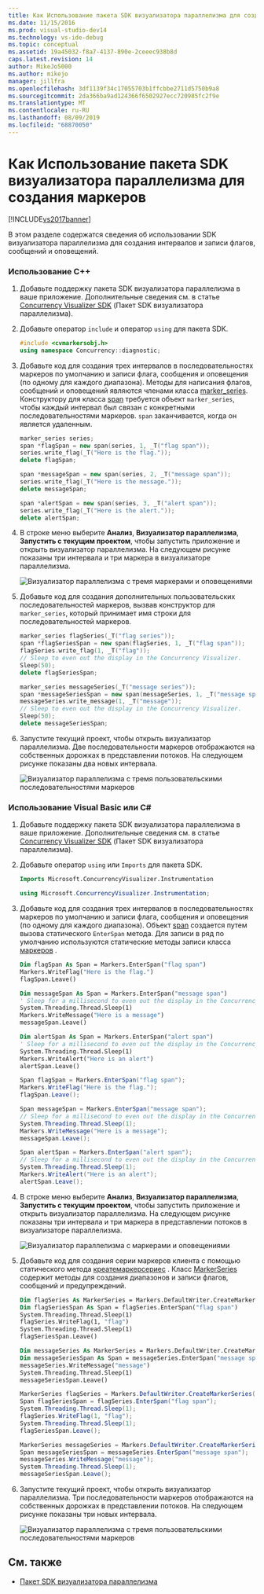 ```yaml
---
title: Как Использование пакета SDK визуализатора параллелизма для создания маркеров | Документация Майкрософт
ms.date: 11/15/2016
ms.prod: visual-studio-dev14
ms.technology: vs-ide-debug
ms.topic: conceptual
ms.assetid: 19a45032-f8a7-4137-890e-2ceeec938b8d
caps.latest.revision: 14
author: MikeJo5000
ms.author: mikejo
manager: jillfra
ms.openlocfilehash: 3df1139f34c17055703b1ffcbbe2711d5750b9a8
ms.sourcegitcommit: 2da366ba9ad124366f6502927ecc720985fc2f9e
ms.translationtype: MT
ms.contentlocale: ru-RU
ms.lasthandoff: 08/09/2019
ms.locfileid: "68870050"
---
```

# <a name="how-to-use-the-concurrency-visualizer-markers-sdk"></a>Как Использование пакета SDK визуализатора параллелизма для создания маркеров

[!INCLUDE[vs2017banner](../includes/vs2017banner.md)]

В этом разделе содержатся сведения об использовании SDK визуализатора параллелизма для создания интервалов и записи флагов, сообщений и оповещений.

### <a name="to-use-c"></a>Использование C++

1. Добавьте поддержку пакета SDK визуализатора параллелизма в ваше приложение. Дополнительные сведения см. в статье [Concurrency Visualizer SDK](../profiling/concurrency-visualizer-sdk.md) (Пакет SDK визуализатора параллелизма).

2. Добавьте оператор `include` и оператор `using` для пакета SDK.

    ```cpp
    #include <cvmarkersobj.h>
    using namespace Concurrency::diagnostic;
    ```

3. Добавьте код для создания трех интервалов в последовательностях маркеров по умолчанию и записи флага, сообщения и оповещения (по одному для каждого диапазона). Методы для написания флагов, сообщений и оповещений являются членами класса [marker_series](../profiling/marker-series-class.md). Конструктору для класса [span](../profiling/span-class.md) требуется объект `marker_series`, чтобы каждый интервал был связан с конкретными последовательностями маркеров. `span` заканчивается, когда он является удаленным.

    ```cpp
    marker_series series;
    span *flagSpan = new span(series, 1, _T("flag span"));
    series.write_flag(_T("Here is the flag."));
    delete flagSpan;

    span *messageSpan = new span(series, 2, _T("message span"));
    series.write_flag(_T("Here is the message."));
    delete messageSpan;

    span *alertSpan = new span(series, 3, _T("alert span"));
    series.write_flag(_T("Here is the alert."));
    delete alertSpan;
    ```

4. В строке меню выберите **Анализ**, **Визуализатор параллелизма**, **Запустить с текущим проектом**, чтобы запустить приложение и открыть визуализатор параллелизма. На следующем рисунке показаны три интервала и три маркера в визуализаторе параллелизма.

     ![Визуализатор параллелизма с тремя маркерами и оповещениями](../profiling/media/cvmarkersnative.png "CvMarkersNative")

5. Добавьте код для создания дополнительных пользовательских последовательностей маркеров, вызвав конструктор для `marker_series`, который принимает имя строки для последовательностей маркеров.

    ```cpp
    marker_series flagSeries(_T("flag series"));
    span *flagSeriesSpan = new span(flagSeries, 1, _T("flag span"));
    flagSeries.write_flag(1, _T("flag"));
    // Sleep to even out the display in the Concurrency Visualizer.
    Sleep(50);
    delete flagSeriesSpan;

    marker_series messageSeries(_T("message series"));
    span *messageSeriesSpan = new span(messageSeries, 1, _T("message span"));
    messageSeries.write_message(1, _T("message"));
    // Sleep to even out the display in the Concurrency Visualizer.
    Sleep(50);
    delete messageSeriesSpan;
    ```

6. Запустите текущий проект, чтобы открыть визуализатор параллелизма. Две последовательности маркеров отображаются на собственных дорожках в представлении потоков. На следующем рисунке показаны два новых интервала.

     ![Визуализатор параллелизма с тремя пользовательскими последовательностями маркеров](../profiling/media/cvmarkerseriesnative.png "CvMarkerSeriesNative")

### <a name="to-use-visual-basic-or-c"></a>Использование Visual Basic или C\#

1. Добавьте поддержку пакета SDK визуализатора параллелизма в ваше приложение. Дополнительные сведения см. в статье [Concurrency Visualizer SDK](../profiling/concurrency-visualizer-sdk.md) (Пакет SDK визуализатора параллелизма).

2. Добавьте оператор `using` или `Imports` для пакета SDK.

    ```vb
    Imports Microsoft.ConcurrencyVisualizer.Instrumentation
    ```

    ```csharp
    using Microsoft.ConcurrencyVisualizer.Instrumentation;
    ```

3. Добавьте код для создания трех интервалов в последовательностях маркеров по умолчанию и записи флага, сообщения и оповещения (по одному для каждого диапазона). Объект [span](/previous-versions/hh694189(v=vs.140)) создается путем вызова статического `EnterSpan` метода. Для записи в ряд по умолчанию используются статические методы записи класса [маркеров](/previous-versions/hh694099(v=vs.140)) .

    ```vb
    Dim flagSpan As Span = Markers.EnterSpan("flag span")
    Markers.WriteFlag("Here is the flag.")
    flagSpan.Leave()

    Dim messageSpan As Span = Markers.EnterSpan("message span")
    ' Sleep for a millisecond to even out the display in the Concurrency Visualizer.
    System.Threading.Thread.Sleep(1)
    Markers.WriteMessage("Here is a message")
    messageSpan.Leave()

    Dim alertSpan As Span = Markers.EnterSpan("alert span")
    ' Sleep for a millisecond to even out the display in the Concurrency Visualizer.
    System.Threading.Thread.Sleep(1)
    Markers.WriteAlert("Here is an alert")
    alertSpan.Leave()
    ```

    ```csharp
    Span flagSpan = Markers.EnterSpan("flag span");
    Markers.WriteFlag("Here is the flag.");
    flagSpan.Leave();

    Span messageSpan = Markers.EnterSpan("message span");
    // Sleep for a millisecond to even out the display in the Concurrency Visualizer.
    System.Threading.Thread.Sleep(1);
    Markers.WriteMessage("Here is a message");
    messageSpan.Leave();

    Span alertSpan = Markers.EnterSpan("alert span");
    // Sleep for a millisecond to even out the display in the Concurrency Visualizer.
    System.Threading.Thread.Sleep(1);
    Markers.WriteAlert("Here is an alert");
    alertSpan.Leave();
    ```

4. В строке меню выберите **Анализ**, **Визуализатор параллелизма**, **Запустить с текущим проектом**, чтобы запустить приложение и открыть визуализатор параллелизма. На следующем рисунке показаны три интервала и три маркера в представлении потоков в визуализаторе параллелизма.

     ![Визуализатор параллелизма с маркерами и оповещениями](../profiling/media/cvmarkersmanaged.png "CvMarkersManaged")

5. Добавьте код для создания серии маркеров клиента с помощью статического метода [креатемаркерсериес](/previous-versions/hh694171(v=vs.140)) . Класс [MarkerSeries](/previous-versions/hh694127(v=vs.140)) содержит методы для создания диапазонов и записи флагов, сообщений и предупреждений.

    ```vb
    Dim flagSeries As MarkerSeries = Markers.DefaultWriter.CreateMarkerSeries("flag series")
    Dim flagSeriesSpan As Span = flagSeries.EnterSpan("flag span")
    System.Threading.Thread.Sleep(1)
    flagSeries.WriteFlag(1, "flag")
    System.Threading.Thread.Sleep(1)
    flagSeriesSpan.Leave()

    Dim messageSeries As MarkerSeries = Markers.DefaultWriter.CreateMarkerSeries("message series")
    Dim messageSeriesSpan As Span = messageSeries.EnterSpan("message span")
    messageSeries.WriteMessage("message")
    System.Threading.Thread.Sleep(1)
    messageSeriesSpan.Leave()
    ```

    ```csharp
    MarkerSeries flagSeries = Markers.DefaultWriter.CreateMarkerSeries("flag series");
    Span flagSeriesSpan = flagSeries.EnterSpan("flag span");
    System.Threading.Thread.Sleep(1);
    flagSeries.WriteFlag(1, "flag");
    System.Threading.Thread.Sleep(1);
    flagSeriesSpan.Leave();

    MarkerSeries messageSeries = Markers.DefaultWriter.CreateMarkerSeries("message series");
    Span messageSeriesSpan = messageSeries.EnterSpan("message span");
    messageSeries.WriteMessage("message");
    System.Threading.Thread.Sleep(1);
    messageSeriesSpan.Leave();
    ```

6. Запустите текущий проект, чтобы открыть визуализатор параллелизма. Три последовательности маркеров отображаются на собственных дорожках в представлении потоков. На следующем рисунке показаны три новых интервала.

     ![Визуализатор параллелизма с тремя пользовательскими последовательностями маркеров](../profiling/media/cvmarkerseriesmanaged.png "CvMarkerSeriesNative")

## <a name="see-also"></a>См. также

- [Пакет SDK визуализатора параллелизма](../profiling/concurrency-visualizer-sdk.md)
